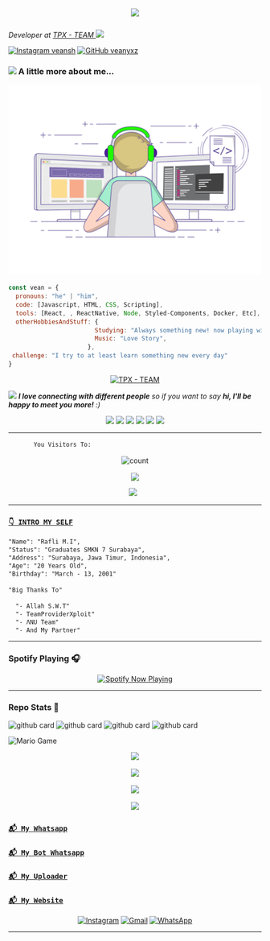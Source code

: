 
<h1 align="center">
 <a href="https://git.io/typing-svg">
    <img src="https://readme-typing-svg.herokuapp.com?color=%2340A597&size=30&width=800&lines=Hello+World!+I+am+Vean;I+love+building+things+that+live+on+the+internet">
  </a>
</h1>


<p><em>Developer at <a href="https://chat.whatsapp.com/KAm6pMNS22KCpNYusp8oRy">TPX - TEAM  </a><img src="https://media.giphy.com/media/WUlplcMpOCEmTGBtBW/giphy.gif" width="30">
</em></p>

[![Instagram _veansh_](https://img.shields.io/badge/Instagram-%23E4405F.svg?&style=flat-square&logo=instagram&logoColor=white)](https://www.instagram.com/_veansh_)
[![GitHub veanyxz](https://img.shields.io/github/followers/veanyxz?label=follow&style=social)](https://github.com/Veanyxz)


### <img src="https://media3.giphy.com/media/jUZmz3kAiAuLC/200.webp?cid=ecf05e472ppgejelz9vrs67x38inpt96dl2x6i0z51br0jfh&rid=200.webp" width="40"> A little more about me...  

<p align="center">
  <img alig src="./code.gif" />
</p>

```javascript
const vean = {
  pronouns: "he" | "him",
  code: [Javascript, HTML, CSS, Scripting],
  tools: [React, , ReactNative, Node, Styled-Components, Docker, Etc],
  otherHobbiesAndStuff: {       
                        Studying: "Always something new! now playing with NextJS",
                        Music: "Love Story",
                      },
 challenge: "I try to at least learn something new every day"
}
```
<p align="center">
<a target="_blank" href="https://vean.my.id/"><img alt="TPX - TEAM" src="https://img.shields.io/badge/TPX - TEAM%20-%23121011.svg?&style=for-the-badge&logo=ubuntu&logoColor=white"></a>
</p>

<img src="https://media0.giphy.com/media/Wj7lNjMNDxSmc/200.webp?cid=ecf05e47gol7hyzftrdpoaar8lchrj2uzbzs0qoz3xgzv14o&rid=200.webp" width="60"> <em><b>I love connecting with different people</b> so if you want to say <b>hi, I'll be happy to meet you more!</b> :)</em>


<p align="center">
  <img src="https://img.shields.io/badge/-JavaScript-black?style=flat-square&logo=javascript" />
  <img src="https://img.shields.io/badge/-Node.js-black?style=flat-square&logo=Node.js" />
  <img src="https://img.shields.io/badge/-HTML5-black?style=flat-square&logo=html5&logoColor=e34f26" />
  <img src="https://img.shields.io/badge/-CSS3-black?style=flat-square&logo=css3&logoColor=1572b6" />
  <img src="https://img.shields.io/badge/-Git-black?style=flat-square&logo=git" />
  <img src="https://img.shields.io/badge/-GitHub-black?style=flat-square&logo=github" /> <br>
</p>

___
```
       You Visitors To:
```
<p align="center">
<img align="center" alt="count" src="https://count.getloli.com/get/@:veanyxz?theme=rule34">
</p>

<p align="center">
<a href="https://vean.my.id"><img align="center" src="https://github-cardname.caliph.my.id/api?name=Vean&description=Hi,%20i%27m%20Vean%20and%20i%27m%20just%20a%20newbie%20programmer%20Nice%20to%20meet%20you%20%F0%9F%91%8B&image=https://avatars.githubusercontent.com/veanyxz&usqp=CAU&backgroundColor=%23ecf0f1&instagram=@_veansh_&github=Veanyxz&pattern=ticTacToe&colorPattern=%23eaeaea&site=vean.my.id"/></a>
</p>
<p align='center'>
<a href="https://instagram.com/_veansh_"><img height="30" src="https://storage.caliph.my.id/img/instagram.svg"></a>&nbsp;&nbsp;
</p>

___

### [`👇 INTRO MY SELF`](https://instagram.com/itsmevean)
```
"Name": "Rafli M.I",
"Status": "Graduates SMKN 7 Surabaya",
"Address": "Surabaya, Jawa Timur, Indonesia",
"Age": "20 Years Old",
"Birthday": "March - 13, 2001"
   
"Big Thanks To"

  "- Allah S.W.T"
  "- TeamProviderXploit"
  "- ΛNU Team"
  "- And My Partner"
```
___

### Spotify Playing 🎧

<p align="center">
  <a href="https://open.spotify.com/user/hbv7yzic965h9y82w194av0cz" target="_blank"><img src="https://now-playing-on-spotify.vercel.app/api/spotify" alt="Spotify Now Playing" width="350"/></a>
</p>

------

### Repo Stats 🔭
![github card](https://github-readme-stats.vercel.app/api/pin/?username=veanyxz&repo=veanyxz&theme=highcontrast)
![github card](https://github-readme-stats.vercel.app/api/pin/?username=veanyxz&repo=scraper&theme=highcontrast)
![github card](https://github-readme-stats.vercel.app/api/pin/?username=veanyxz&repo=json&theme=highcontrast)
![github card](https://github-readme-stats.vercel.app/api/pin/?username=veanyxz&repo=vean-uploader&theme=highcontrast)

<img src="https://github.com/TheDudeThatCode/TheDudeThatCode/blob/master/Assets/Mario_Gameplay.gif" alt="Mario Game" width="600" />


<!--START_SECTION:waka-->

<!--END_SECTION:waka-->
   
   <p align="center">
  <a href="https://github.com/Veanyxz"><img src="https://github-readme-stats.vercel.app/api?username=Veanyxz&theme=tokyonight&show_icons=true" /></a>
</p>

<p align="center">
  <a href="https://github.com/Veanyxz"><img src="https://github-readme-streak-stats.herokuapp.com?user=Veanyxz&theme=tokyonight&hide_border=false&properties=background&border=%239611C5FF" /><a>
</p>
  
<p align="center">
  <a href="https://github.com/Veanyxz"><img src="https://github-readme-stats.vercel.app/api/top-langs?username=Veanyxz&theme=tokyonight&layout=compact" /></a>
</p>
  
<p align="center">
  <a href="https://github.com/Veanyxz"><img src="https://github-profile-trophy.vercel.app/?username=Veanyxz&theme=radical&margin-w=20&no-bg=true&no-frame=false" /><a>
</p>
    

### [`📬 My Whatsapp`](https://api.whatsapp.com/send?phone=628983583288&text=Assalamualaikum+Bang)
### [`📬 My Bot Whatsapp`](https://api.whatsapp.com/send?phone=6282246869840&text=!menu)
### [`📬 My Uploader`](https://uploader.vean.my.id)
### [`📬 My Website`](https://vean.my.id)
    
<p align="center">
<a href="https://www.instagram.com/_veansh_" target="_blank"><img src="https://img.shields.io/badge/Instagram-%23E4405F.svg?&style=flat-square&logo=instagram&logoColor=white" alt="Instagram"></a>
<a href="veanyxz@gmail.com" target="_blank"><img src="https://img.shields.io/badge/Gmail-D14836?style=flat-square&logo=gmail&logoColor=white" alt="Gmail"></a>
<a href="https://api.whatsapp.com/send?phone=628983583288&text=Assalamualaikum+Bang" target="_blank"><img src="https://img.shields.io/badge/Whatsapp-%808080.svg?&style=flat-square&logo=Whatsapp&logoColor=white" alt="WhatsApp"></a>
</p>

___
